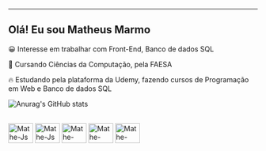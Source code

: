 ------------------------------------------------
## Olá! Eu sou Matheus Marmo

😀 Interesse em trabalhar com Front-End, Banco de dados SQL

🏫 Cursando Ciências da Computação, pela FAESA

🔥 Estudando pela plataforma da Udemy, fazendo cursos de Programação em Web e Banco de dados SQL

![Anurag's GitHub stats](https://github-readme-stats.vercel.app/api?username=matheusmarmo&show_icons=true&theme=dark)

<div style="display: inline_block"><br>
  <img aling="center" alt="Mathe-Js" height="40" width="50" src="https://cdn.jsdelivr.net/gh/devicons/devicon/icons/java/java-original.svg" />
  <img aling="center" alt="Mathe-Js" height="40" width="50" src="https://cdn.jsdelivr.net/gh/devicons/devicon/icons/javascript/javascript-original.svg" />
  <img aling="center" alt="Mathe-Python" height="40" width="50" src="https://cdn.jsdelivr.net/gh/devicons/devicon/icons/python/python-original.svg" /> 
  <img aling="center" alt="Mathe-Html" height="40" width="50" src="https://cdn.jsdelivr.net/gh/devicons/devicon/icons/html5/html5-original.svg" />
  <img aling="center" alt="Mathe-CSS" height="40" width="50" src="https://cdn.jsdelivr.net/gh/devicons/devicon/icons/css3/css3-original.svg" />
                            
</div>
 
## 
                   
